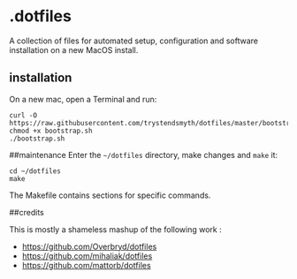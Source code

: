 # .dotfiles

A collection of files for automated setup, configuration and software installation on a new MacOS install.

## installation
On a new mac, open a Terminal and run:

    curl -O https://raw.githubusercontent.com/trystendsmyth/dotfiles/master/bootstrap.sh
    chmod +x bootstrap.sh
    ./bootstrap.sh

##maintenance
Enter the `~/dotfiles` directory, make changes and `make` it:

    cd ~/dotfiles
    make

The Makefile contains sections for specific commands.

##credits

This is mostly a shameless mashup of the following work :

* https://github.com/Overbryd/dotfiles
* https://github.com/mihaliak/dotfiles
* https://github.com/mattorb/dotfiles

